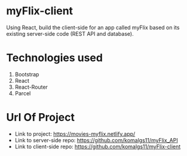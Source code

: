 # myFlix-client
Using React, build the client-side for an app called myFlix based on its
existing server-side code (REST API and database).

# Technologies used
1. Bootstrap
2. React
3. React-Router
4. Parcel

# Url Of Project
- Link to project: https://movies-myflix.netlify.app/
- Link to server-side repo: https://github.com/komalgs11/myFlix_API
- Link to client-side repo: https://github.com/komalgs11/myFlix-client


 
